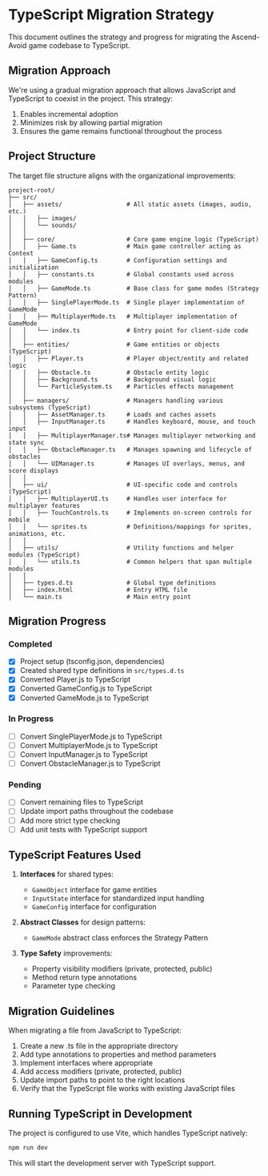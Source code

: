 # TypeScript Migration Strategy

This document outlines the strategy and progress for migrating the Ascend-Avoid game codebase to TypeScript.

## Migration Approach

We're using a gradual migration approach that allows JavaScript and TypeScript to coexist in the project. This strategy:

1. Enables incremental adoption
2. Minimizes risk by allowing partial migration
3. Ensures the game remains functional throughout the process

## Project Structure

The target file structure aligns with the organizational improvements:

```
project-root/
├── src/
│   ├── assets/                  # All static assets (images, audio, etc.)
│   │   ├── images/
│   │   └── sounds/
│   │
│   ├── core/                    # Core game engine logic (TypeScript)
│   │   ├── Game.ts              # Main game controller acting as Context
│   │   ├── GameConfig.ts        # Configuration settings and initialization
│   │   ├── constants.ts         # Global constants used across modules
│   │   ├── GameMode.ts          # Base class for game modes (Strategy Pattern)
│   │   ├── SinglePlayerMode.ts  # Single player implementation of GameMode
│   │   ├── MultiplayerMode.ts   # Multiplayer implementation of GameMode
│   │   └── index.ts             # Entry point for client-side code
│   │
│   ├── entities/                # Game entities or objects (TypeScript)
│   │   ├── Player.ts            # Player object/entity and related logic
│   │   ├── Obstacle.ts          # Obstacle entity logic
│   │   ├── Background.ts        # Background visual logic
│   │   └── ParticleSystem.ts    # Particles effects management
│   │
│   ├── managers/                # Managers handling various subsystems (TypeScript)
│   │   ├── AssetManager.ts      # Loads and caches assets
│   │   ├── InputManager.ts      # Handles keyboard, mouse, and touch input
│   │   ├── MultiplayerManager.ts# Manages multiplayer networking and state sync
│   │   ├── ObstacleManager.ts   # Manages spawning and lifecycle of obstacles
│   │   └── UIManager.ts         # Manages UI overlays, menus, and score displays
│   │
│   ├── ui/                      # UI-specific code and controls (TypeScript)
│   │   ├── MultiplayerUI.ts     # Handles user interface for multiplayer features
│   │   ├── TouchControls.ts     # Implements on-screen controls for mobile
│   │   └── sprites.ts           # Definitions/mappings for sprites, animations, etc.
│   │
│   ├── utils/                   # Utility functions and helper modules (TypeScript)
│   │   └── utils.ts             # Common helpers that span multiple modules
│   │
│   ├── types.d.ts               # Global type definitions
│   ├── index.html               # Entry HTML file
│   └── main.ts                  # Main entry point
```

## Migration Progress

### Completed
- [x] Project setup (tsconfig.json, dependencies)
- [x] Created shared type definitions in `src/types.d.ts`
- [x] Converted Player.js to TypeScript
- [x] Converted GameConfig.js to TypeScript
- [x] Converted GameMode.js to TypeScript

### In Progress
- [ ] Convert SinglePlayerMode.js to TypeScript
- [ ] Convert MultiplayerMode.js to TypeScript
- [ ] Convert InputManager.js to TypeScript
- [ ] Convert ObstacleManager.js to TypeScript

### Pending
- [ ] Convert remaining files to TypeScript
- [ ] Update import paths throughout the codebase
- [ ] Add more strict type checking
- [ ] Add unit tests with TypeScript support

## TypeScript Features Used

1. **Interfaces** for shared types:
   - `GameObject` interface for game entities
   - `InputState` interface for standardized input handling
   - `GameConfig` interface for configuration

2. **Abstract Classes** for design patterns:
   - `GameMode` abstract class enforces the Strategy Pattern

3. **Type Safety** improvements:
   - Property visibility modifiers (private, protected, public)
   - Method return type annotations
   - Parameter type checking

## Migration Guidelines

When migrating a file from JavaScript to TypeScript:

1. Create a new .ts file in the appropriate directory
2. Add type annotations to properties and method parameters
3. Implement interfaces where appropriate
4. Add access modifiers (private, protected, public)
5. Update import paths to point to the right locations
6. Verify that the TypeScript file works with existing JavaScript files

## Running TypeScript in Development

The project is configured to use Vite, which handles TypeScript natively:

```bash
npm run dev
```

This will start the development server with TypeScript support.
